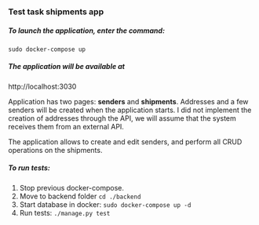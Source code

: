 ### Test task shipments app


##### To launch the application, enter the command:
    sudo docker-compose up

##### The application will be available at
http://localhost:3030


Application has two pages: **senders** and **shipments**. Addresses and a few senders will be created when the application starts. I did not implement the creation of addresses through the API, we will assume that the system receives them from an external API.

The application allows to create and edit senders, and perform all CRUD operations on the shipments.


##### To run tests:
1. Stop previous docker-compose.
2. Move to backend folder
    ```cd ./backend```
3. Start database in docker:
    ```sudo docker-compose up -d```
4. Run tests:
    ```./manage.py test```

